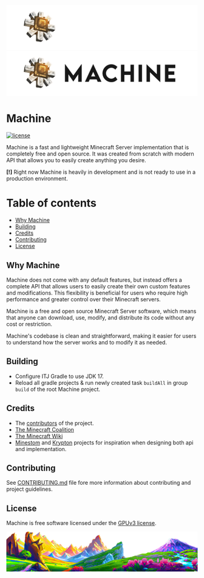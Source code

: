 ![banner](.github/assets/text_banner_dark.png#gh-dark-mode-only)
![banner](.github/assets/text_banner_light.png#gh-light-mode-only)

# Machine

[![license](https://img.shields.io/github/license/machinemc/machine?style=for-the-badge&color=657185)](LICENSE)

Machine is a fast and lightweight Minecraft Server implementation that is completely free and open source.
It was created from scratch with modern API that allows you to easily create anything you desire.

**[!]** Right now Machine is heavily in development and is not ready to use in
a production environment.

# Table of contents
* [Why Machine](#why-machine)
* [Building](#building)
* [Credits](#credits)
* [Contributing](#contributing)
* [License](#license)

## Why Machine

Machine does not come with any default features,
but instead offers a complete API that allows users to easily create their
own custom features and modifications. This flexibility is beneficial for users who require high
performance and greater control over their Minecraft servers.

Machine is a free and open source Minecraft Server software,
which means that anyone can download, use, modify, and distribute its code
without any cost or restriction.

Machine's codebase is clean and straightforward, making it easier for
users to understand how the server works and to modify it as needed.

## Building
* Configure ITJ Gradle to use JDK 17.
* Reload all gradle projects & run newly created task `buildAll` in group `build` of the root Machine project.

## Credits
* The [contributors](https://github.com/MachineMC/Machine/graphs/contributors) of the project.
* [The Minecraft Coalition](https://wiki.vg/)
* [The Minecraft Wiki](https://minecraft.wiki/)
* [Minestom](https://github.com/Minestom) and [Krypton](https://github.com/KryptonMC) projects for inspiration when designing both api and implementation.

## Contributing
See [CONTRIBUTING.md](CONTRIBUTING.md) file fore more information about contributing and project guidelines.

## License
Machine is free software licensed under the [GPUv3 license](LICENSE).

![bottom](.github/assets/bottom.png)
